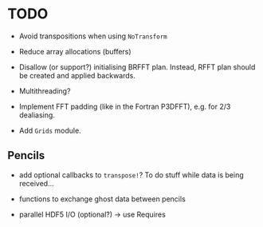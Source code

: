 # TODO

- Avoid transpositions when using `NoTransform`

- Reduce array allocations (buffers)

- Disallow (or support?) initialising BRFFT plan. Instead, RFFT plan should be
  created and applied backwards.

- Multithreading?

- Implement FFT padding (like in the Fortran P3DFFT), e.g. for 2/3 dealiasing.

- Add `Grids` module.

## Pencils

- add optional callbacks to `transpose!`? To do stuff while data is being received...

- functions to exchange ghost data between pencils

- parallel HDF5 I/O (optional?) -> use Requires

